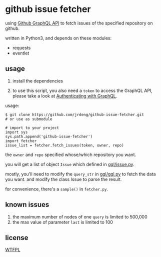 # github issue fetcher

using [Github GraphQL API](https://developer.github.com/v4/) to fetch issues of the specified repository on github.

written in Python3, and depends on these modules:

- requests
- eventlet

## usage

1. install the dependencies

2. to use this script, you also need a `token` to access the GraphQL API, please take a look at [Authenticating with GraphQL](https://developer.github.com/v4/guides/forming-calls/#authenticating-with-graphql).

usage:

    $ git clone https://github.com/jrdeng/github-issue-fetcher.git
    # or use as submodule
    
    # import to your project
    import sys
    sys.path.append('github-issue-fetcher')
    import fetcher
    issue_list = fetcher.fetch_issues(token, owner, repo)

the `owner` and `repo` specified whose/which repository you want.

you will get a list of object `Issue` which defined in [gql/issue.py](gql/issue.py).

mostly, you'll need to modify the `query_str` in [gql/gql.py](gql/gql.py) to fetch the data you want. and modify the class Issue to parse the result.

for convenience, there's a `sample()` in `fetcher.py`.

## known issues

1. the maximum number of nodes of one `query` is limited to 500,000
2. the max value of parameter `last` is limited to 100

## license

[WTFPL](https://en.wikipedia.org/wiki/WTFPL)

